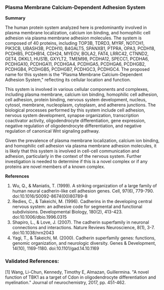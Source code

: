 ### Plasma Membrane Calcium-Dependent Adhesion System

**Summary**

The human protein system analyzed here is predominantly involved in plasma membrane localization, calcium ion binding, and homophilic cell adhesion via plasma membrane adhesion molecules. The system is composed of 40 proteins, including TOP3B, TDRD3, MYRF, NOTCH1, PIK3CB, UBASH3B, PCDH10, B4GALT5, SPANXB1, PTPRA, OPA3, PCDH18, PCDHB5, PCDHB14, CDH24, MYEOV, BOLA2, FAT4, LRRC42, CTNND2, GET4, DKKL1, HUS1B, GXYLT2, TMEM98, PCDHA12, SPECC1, PCDHA6, PCDHGA10, PCDHGA11, PCDHGA4, PCDHGA5, PCDHGA6, PCDHGB2, PCDHGB4, PCDHGB5, PCDHGB7, PCDHGC3, PCDHGC4. The proposed name for this system is the "Plasma Membrane Calcium-Dependent Adhesion System," reflecting its cellular location and function.

This system is involved in various cellular components and complexes, including plasma membrane, calcium ion binding, homophilic cell adhesion, cell adhesion, protein binding, nervous system development, nucleus, cytosol, membrane, nucleoplasm, cytoplasm, and adherens junctions. The biological processes performed by this system include cell adhesion, nervous system development, synapse organization, transcription coactivator activity, oligodendrocyte differentiation, gene expression, negative regulation of oligodendrocyte differentiation, and negative regulation of canonical Wnt signaling pathway.

Given the prevalence of plasma membrane localization, calcium ion binding, and homophilic cell adhesion via plasma membrane adhesion molecules, it is likely that this system is involved in cell-cell communication and adhesion, particularly in the context of the nervous system. Further investigation is needed to determine if this is a novel complex or if any proteins are novel members of a known complex.

**References**

1. Wu, Q., & Maniatis, T. (1999). A striking organization of a large family of human neural cadherin-like cell adhesion genes. Cell, 97(6), 779-790. doi:10.1016/S0092-8674(00)80789-8
2. Redies, C., & Takeichi, M. (1996). Cadherins in the developing central nervous system: an adhesive code for segmental and functional subdivisions. Developmental Biology, 180(2), 413-423. doi:10.1006/dbio.1996.0315
3. Shapiro, L., & Love, J. (2007). The cadherin superfamily in neuronal connections and interactions. Nature Reviews Neuroscience, 8(1), 3-7. doi:10.1038/nrn2043
4. Yagi, T., & Takeichi, M. (2000). Cadherin superfamily genes: functions, genomic organization, and neurologic diversity. Genes & Development, 14(10), 1169-1180. doi:10.1101/gad.14.10.1169

### Validated References: 

[1] Wang, Li-Chun, Kennedy, Timothy E, Almazan, Guillermina. "A novel function of TBK1 as a target of Cdon in oligodendrocyte differentiation and myelination." Journal of neurochemistry, 2017, pp. 451-462.

